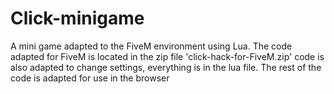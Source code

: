 # Click-minigame
A mini game adapted to the FiveM environment using Lua. The code adapted for FiveM is located in the zip file 'click-hack-for-FiveM.zip' code is also adapted to change settings, everything is in the lua file. The rest of the code is adapted for use in the browser
